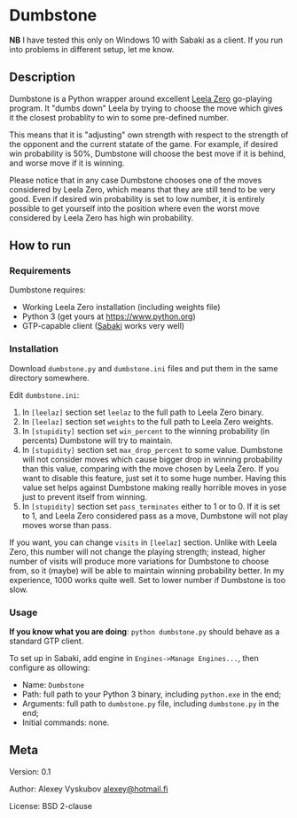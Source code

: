 # Dumbstone

**NB** I have tested this only on Windows 10 with Sabaki as a client. If you run into problems in different setup, let me know.

## Description

Dumbstone is a Python wrapper around excellent [Leela Zero](https://github.com/gcp/leela-zero) go-playing program. It "dumbs down" Leela by trying to choose the move which gives it the closest probablity to win to some pre-defined number.

This means that it is "adjusting" own strength with respect to the strength of the opponent and the current statate of the game. For example, if desired win probability is 50%, Dumbstone will choose the best move if it is behind, and worse move if it is winning.

Please notice that in any case Dumbstone chooses one of the moves considered by Leela Zero, which means that they are still tend to be very good. Even if desired win probability is set to low number, it is entirely possible to get yourself into the position where even the worst move considered by Leela Zero has high win probability.

## How to run

### Requirements

Dumbstone requires:

- Working Leela Zero installation (including weights file)
- Python 3 (get yours at https://www.python.org)
- GTP-capable client ([Sabaki](https://sabaki.yichuanshen.de/) works very well)

### Installation

Download `dumbstone.py` and `dumbstone.ini` files and put them in the same directory somewhere.

Edit `dumbstone.ini`:

1. In `[leelaz]` section set `leelaz` to the full path to Leela Zero binary.
2. In `[leelaz]` section set `weights` to the full path to Leela Zero weights.
3. In `[stupidity]` section set `win_percent` to the winning probability (in percents) Dumbstone will try to maintain.
4. In `[stupidity]` section set `max_drop_percent` to some value. Dumbstone will not consider moves which cause bigger drop in winning probability than this value, comparing with the move chosen by Leela Zero. If you want to disable this feature, just set it to some huge number. Having this value set helps against Dumbstone making really horrible moves in yose just to prevent itself from winning.
5. In `[stupidity]` section set `pass_terminates` either to 1 or to 0. If it is set to 1, and Leela Zero considered pass as a move, Dumbstone will not play moves worse than pass.

If you want, you can change `visits` in `[leelaz]` section. Unlike with Leela Zero, this number will not change the playing strength; instead, higher number of visits will produce more variations for Dumbstone to choose from, so it (maybe) will be able to maintain winning probability better. In my experience, 1000 works quite well. Set to lower number if Dumbstone is too slow.

### Usage

**If you know what you are doing**: `python dumbstone.py` should behave as a standard GTP client.

To set up in Sabaki, add engine in `Engines->Manage Engines...`, then configure as ollowing:
* Name: `Dumbstone`
* Path: full path to your Python 3 binary, including `python.exe` in the end;
* Arguments: full path to `dumbstone.py` file, including `dumbstone.py` in the end;
* Initial commands: none.


## Meta

Version: 0.1

Author: Alexey Vyskubov <alexey@hotmail.fi>

License: BSD 2-clause
